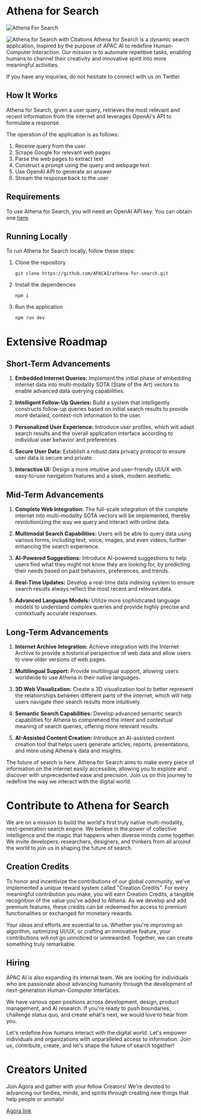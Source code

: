 # Athena for Search
![Athena For Search](athena-search-web.png)

![Athena for Search with Citations](athena-search-web.png)
Athena for Search is a dynamic search application, inspired by the purpose of APAC AI to redefine Human-Computer Interaction. Our mission is to automate repetitive tasks, enabling humans to channel their creativity and innovative spirit into more meaningful activities.

If you have any inquiries, do not hesitate to connect with us on Twitter.

## How It Works
Athena for Search, given a user query, retrieves the most relevant and recent information from the internet and leverages OpenAI's API to formulate a response.

The operation of the application is as follows:

1. Receive query from the user
2. Scrape Google for relevant web pages
3. Parse the web pages to extract text
4. Construct a prompt using the query and webpage text
5. Use OpenAI API to generate an answer
6. Stream the response back to the user

## Requirements
To use Athena for Search, you will need an OpenAI API key. You can obtain one [here](https://beta.openai.com/signup/).

## Running Locally
To run Athena for Search locally, follow these steps:

1. Clone the repository
    ```
    git clone https://github.com/APACAI/athena-for-search.git
    ```
2. Install the dependencies
    ```
    npm i
    ```
3. Run the application
    ```
    npm run dev
    ```

# Extensive Roadmap

## Short-Term Advancements

1. **Embedded Internet Queries:** Implement the initial phase of embedding internet data into multi-modality SOTA (State of the Art) vectors to enable advanced data querying capabilities.

2. **Intelligent Follow-Up Queries:** Build a system that intelligently constructs follow-up queries based on initial search results to provide more detailed, context-rich information to the user.

3. **Personalized User Experience:** Introduce user profiles, which will adapt search results and the overall application interface according to individual user behavior and preferences.

4. **Secure User Data:** Establish a robust data privacy protocol to ensure user data is secure and private.

5. **Interactive UI:** Design a more intuitive and user-friendly UI/UX with easy-to-use navigation features and a sleek, modern aesthetic.

## Mid-Term Advancements

1. **Complete Web Integration:** The full-scale integration of the complete internet into multi-modality SOTA vectors will be implemented, thereby revolutionizing the way we query and interact with online data.

2. **Multimodal Search Capabilities:** Users will be able to query data using various forms, including text, voice, images, and even videos, further enhancing the search experience.

3. **AI-Powered Suggestions:** Introduce AI-powered suggestions to help users find what they might not know they are looking for, by predicting their needs based on past behaviors, preferences, and trends.

4. **Real-Time Updates:** Develop a real-time data indexing system to ensure search results always reflect the most recent and relevant data.

5. **Advanced Language Models:** Utilize more sophisticated language models to understand complex queries and provide highly precise and contextually accurate responses.

## Long-Term Advancements

1. **Internet Archive Integration:** Achieve integration with the Internet Archive to provide a historical perspective of web data and allow users to view older versions of web pages.

2. **Multilingual Support:** Provide multilingual support, allowing users worldwide to use Athena in their native languages.

3. **3D Web Visualization:** Create a 3D visualization tool to better represent the relationships between different parts of the internet, which will help users navigate their search results more intuitively.

4. **Semantic Search Capabilities:** Develop advanced semantic search capabilities for Athena to comprehend the intent and contextual meaning of search queries, offering more relevant results.

5. **AI-Assisted Content Creation:** Introduce an AI-assisted content creation tool that helps users generate articles, reports, presentations, and more using Athena's data and insights.

The future of search is here. Athena for Search aims to make every piece of information on the internet easily accessible, allowing you to explore and discover with unprecedented ease and precision. Join us on this journey to redefine the way we interact with the digital world.


# Contribute to Athena for Search

We are on a mission to build the world's first truly native multi-modality, next-generation search engine. We believe in the power of collective intelligence and the magic that happens when diverse minds come together. We invite developers, researchers, designers, and thinkers from all around the world to join us in shaping the future of search.

## Creation Credits

To honor and incentivize the contributions of our global community, we've implemented a unique reward system called "Creation Credits". For every meaningful contribution you make, you will earn Creation Credits, a tangible recognition of the value you've added to Athena. As we develop and add premium features, these credits can be redeemed for access to premium functionalities or exchanged for monetary rewards.

Your ideas and efforts are essential to us. Whether you're improving an algorithm, optimizing UI/UX, or crafting an innovative feature, your contributions will not go unnoticed or unrewarded. Together, we can create something truly remarkable.

## Hiring

APAC AI is also expanding its internal team. We are looking for individuals who are passionate about advancing humanity through the development of next-generation Human-Computer Interfaces.

We have various open positions across development, design, product management, and AI research. If you're ready to push boundaries, challenge status quo, and create what's next, we would love to hear from you. 

Let's redefine how humans interact with the digital world. Let's empower individuals and organizations with unparalleled access to information. Join us, contribute, create, and let's shape the future of search together!

# Creators United
Join Agora and gather with your fellow Creators! We're devoted to advancing our bodies, minds, and spirits through creating new things that help people or animals!

[Agora link](https://discord.gg/qUtxnK2NMf)